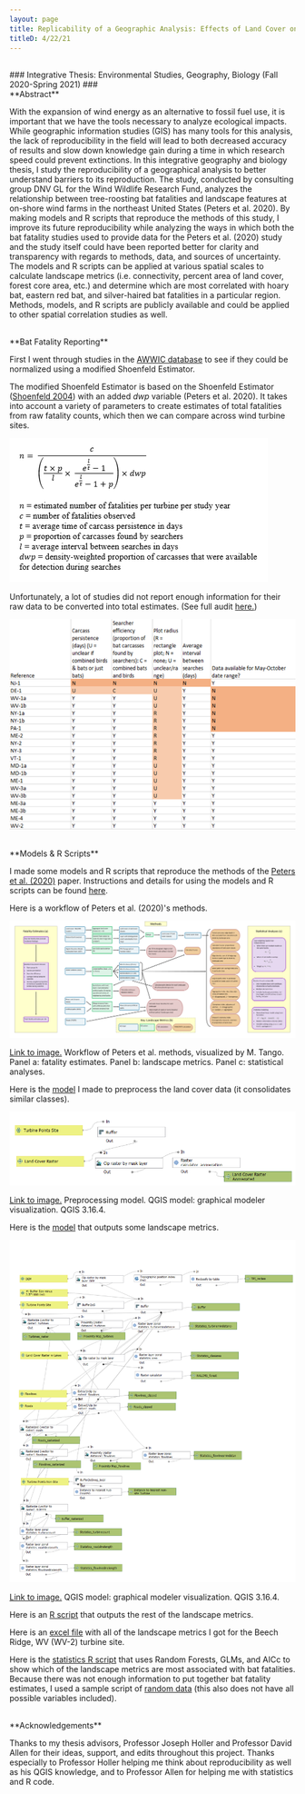 ```yaml
---
layout: page
title: Replicability of a Geographic Analysis: Effects of Land Cover on Bat Fatalities at Wind Turbines
titleD: 4/22/21
---
```


<br>
### Integrative Thesis: Environmental Studies, Geography, Biology (Fall 2020-Spring 2021) ###

<br>
**Abstract**

With the expansion of wind energy as an alternative to fossil fuel use, it is important that we have the tools necessary to analyze ecological impacts. While geographic information studies (GIS) has many tools for this analysis, the lack of reproducibility in the field will lead to both decreased accuracy of results and slow down knowledge gain during a time in which research speed could prevent extinctions. In this integrative geography and biology thesis, I study the reproducibility of a geographical analysis to better understand barriers to its reproduction. The study, conducted by consulting group DNV GL for the Wind Wildlife Research Fund, analyzes the relationship between tree-roosting bat fatalities and landscape features at on-shore wind farms in the northeast United States (Peters et al. 2020). By making models and R scripts that reproduce the methods of this study, I improve its future reproducibility while analyzing the ways in which both the bat fatality studies used to provide data for the Peters et al. (2020) study and the study itself could have been reported better for clarity and transparency with regards to methods, data, and sources of uncertainty. The models and R scripts can be applied at various spatial scales to calculate landscape metrics (i.e. connectivity, percent area of land cover, forest core area, etc.) and determine which are most correlated with hoary bat, eastern red bat, and silver-haired bat fatalities in a particular region. Methods, models, and R scripts are publicly available and could be applied to other spatial correlation studies as well. 

<br>
**Bat Fatality Reporting**

First I went through studies in the [AWWIC database](https://awwic.nacse.org/) to see if they could be normalized using a modified Shoenfeld Estimator. 

The modified Shoenfeld Estimator is based on the Shoenfeld Estimator ([Shoenfeld 2004](https://nationalwind.org/wp-content/uploads/2013/05/Shoenfeld-2004-Suggestions-Regarding-Avian-Mortality-Extrapolation.pdf)) with an added *dwp* variable (Peters et al. 2020). It takes into account a variety of parameters to create estimates of total fatalities from raw fatality counts, which then we can compare across wind turbine sites. 

![Modified Shoenfeld Estimator](assets/modShoenfeldEst.png)

Unfortunately, a lot of studies did not report enough information for their raw data to be converted into total estimates. (See full audit [here.](https://github.com/mtango99/thesis/blob/main/results/FatalitiesStudyAudit.xlsx))

![Fatality Reporting Table](assets/fatalityReportingTable.png)

<br>
**Models & R Scripts**

I made some models and R scripts that reproduce the methods of the [Peters et al. (2020)](https://tethys.pnnl.gov/sites/default/files/publications/Landscape_Factors_and_Migratory_Tree_Bats_0.pdf) paper. Instructions and details for using the models and R scripts can be found [here](https://github.com/mtango99/thesis/blob/main/procedure/protocols/Model_InfoSheet.docx). 

Here is a workflow of Peters et al. (2020)'s methods.

![Workflow_Figure 3](assets/Workflow_Figure3.png)

[Link to image.](assets/Workflow_Figure3.png) Workflow of Peters et al. methods, visualized by M. Tango. Panel a: fatality estimates. Panel b: landscape metrics. Panel c: statistical analyses. 


Here is the [model](https://github.com/mtango99/thesis/blob/main/procedure/code/preprocessinglandcover.model3) I made to preprocess the land cover data (it consolidates similar classes). 

![Preprocessing Model](assets/Model_landcoverpreprocessing_img.png)

[Link to image.](assets/Model_landcoverpreprocessing_img.png) Preprocessing model. QGIS model: graphical modeler visualization. QGIS 3.16.4. 


Here is the [model](https://github.com/mtango99/thesis/blob/main/procedure/code/thesismodel.model3) that outputs some landscape metrics. 

![Model](assets/Model_img.png)

[Link to image.](assets/Model_img.png) QGIS model: graphical modeler visualization. QGIS 3.16.4. 


Here is an [R script](https://github.com/mtango99/thesis/blob/main/procedure/code/Thesis_R2.R) that outputs the rest of the landscape metrics. 

Here is an [excel file](https://github.com/mtango99/thesis/blob/main/results/FinalCalculations5.xlsx) with all of the landscape metrics I got for the Beech Ridge, WV (WV-2) turbine site. 

Here is the [statistics R script](https://github.com/mtango99/thesis/blob/main/procedure/code/rf_example.R) that uses Random Forests, GLMs, and AICc to show which of the landscape metrics are most associated with bat fatalities. Because there was not enough information to put together bat fatality estimates, I used a sample script of [random data](https://github.com/mtango99/thesis/blob/main/data/RandomForests_randomData2.csv) (this also does not have all possible variables included). 




<br>
**Acknowledgements**

Thanks to my thesis advisors, Professor Joseph Holler and Professor David Allen for their ideas, support, and edits throughout this project. Thanks especially to Professor Holler helping me think about reproducibility as well as his QGIS knowledge, and to Professor Allen for helping me with statistics and R code. 


